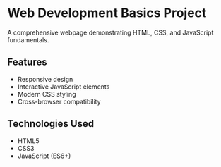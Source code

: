 # Web Development Basics Project

A comprehensive webpage demonstrating HTML, CSS, and JavaScript fundamentals.

## Features
- Responsive design
- Interactive JavaScript elements
- Modern CSS styling
- Cross-browser compatibility

## Technologies Used
- HTML5
- CSS3
- JavaScript (ES6+)

